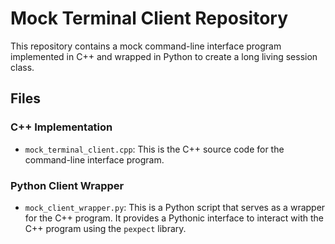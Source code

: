# Mock Terminal Client Repository  

This repository contains a mock command-line interface program implemented in C++ and wrapped in Python to create a long living session class.

## Files  

### C++ Implementation  
- `mock_terminal_client.cpp`: This is the C++ source code for the command-line interface program.  

### Python Client Wrapper  
- `mock_client_wrapper.py`: This is a Python script that serves as a wrapper for the C++ program. It provides a Pythonic interface to interact with the C++ program using the `pexpect` library.  


